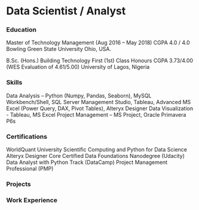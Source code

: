 # Data Scientist / Analyst

### Education
Master of Technology Management (Aug 2016 – May 2018)
CGPA 4.0 / 4.0
Bowling Green State University
Ohio, USA.

B.Sc. (Hons.) Building Technology
First (1st) Class Honours
CGPA   3.73/4.00 (WES Evaluation of 4.61/5.00)
University of Lagos, Nigeria

### Skills
Data Analysis – Python (Numpy, Pandas, Seaborn), MySQL Workbench/Shell, SQL Server Management Studio, Tableau, Advanced MS Excel (Power Query, DAX, Pivot Tables), Alteryx Designer
Data Visualization - Tableau, MS Excel
Project Management – MS Project, Oracle Primavera P6s

### Certifications
WorldQuant University Scientific Computing and Python for Data Science
Alteryx Designer Core Certified
Data Foundations Nanodegree (Udacity)
Data Analyst with Python Track (DataCamp)
Project Management Professional (PMP)

### Projects

### Work Experience

